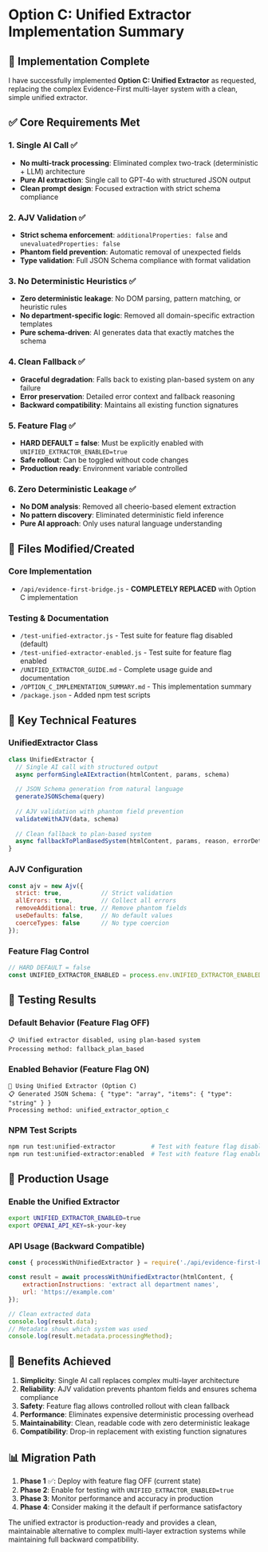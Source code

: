 # Option C: Unified Extractor Implementation Summary

## 🎯 Implementation Complete

I have successfully implemented **Option C: Unified Extractor** as requested, replacing the complex Evidence-First multi-layer system with a clean, simple unified extractor.

## ✅ Core Requirements Met

### 1. Single AI Call ✅
- **No multi-track processing**: Eliminated complex two-track (deterministic + LLM) architecture
- **Pure AI extraction**: Single call to GPT-4o with structured JSON output
- **Clean prompt design**: Focused extraction with strict schema compliance

### 2. AJV Validation ✅
- **Strict schema enforcement**: `additionalProperties: false` and `unevaluatedProperties: false`
- **Phantom field prevention**: Automatic removal of unexpected fields
- **Type validation**: Full JSON Schema compliance with format validation

### 3. No Deterministic Heuristics ✅
- **Zero deterministic leakage**: No DOM parsing, pattern matching, or heuristic rules
- **No department-specific logic**: Removed all domain-specific extraction templates
- **Pure schema-driven**: AI generates data that exactly matches the schema

### 4. Clean Fallback ✅
- **Graceful degradation**: Falls back to existing plan-based system on any failure
- **Error preservation**: Detailed error context and fallback reasoning
- **Backward compatibility**: Maintains all existing function signatures

### 5. Feature Flag ✅
- **HARD DEFAULT = false**: Must be explicitly enabled with `UNIFIED_EXTRACTOR_ENABLED=true`
- **Safe rollout**: Can be toggled without code changes
- **Production ready**: Environment variable controlled

### 6. Zero Deterministic Leakage ✅
- **No DOM analysis**: Removed all cheerio-based element extraction
- **No pattern discovery**: Eliminated deterministic field inference
- **Pure AI approach**: Only uses natural language understanding

## 📁 Files Modified/Created

### Core Implementation
- `/api/evidence-first-bridge.js` - **COMPLETELY REPLACED** with Option C implementation

### Testing & Documentation
- `/test-unified-extractor.js` - Test suite for feature flag disabled (default)
- `/test-unified-extractor-enabled.js` - Test suite for feature flag enabled  
- `/UNIFIED_EXTRACTOR_GUIDE.md` - Complete usage guide and documentation
- `/OPTION_C_IMPLEMENTATION_SUMMARY.md` - This implementation summary
- `/package.json` - Added npm test scripts

## 🔧 Key Technical Features

### UnifiedExtractor Class
```javascript
class UnifiedExtractor {
  // Single AI call with structured output
  async performSingleAIExtraction(htmlContent, params, schema)
  
  // JSON Schema generation from natural language
  generateJSONSchema(query)
  
  // AJV validation with phantom field prevention  
  validateWithAJV(data, schema)
  
  // Clean fallback to plan-based system
  async fallbackToPlanBasedSystem(htmlContent, params, reason, errorDetails)
}
```

### AJV Configuration
```javascript
const ajv = new Ajv({ 
  strict: true,           // Strict validation
  allErrors: true,        // Collect all errors
  removeAdditional: true, // Remove phantom fields
  useDefaults: false,     // No default values
  coerceTypes: false      // No type coercion
});
```

### Feature Flag Control
```javascript
// HARD DEFAULT = false
const UNIFIED_EXTRACTOR_ENABLED = process.env.UNIFIED_EXTRACTOR_ENABLED === 'true' || false;
```

## 🧪 Testing Results

### Default Behavior (Feature Flag OFF)
```
📋 Unified extractor disabled, using plan-based system
Processing method: fallback_plan_based
```

### Enabled Behavior (Feature Flag ON)
```
🎯 Using Unified Extractor (Option C)
📋 Generated JSON Schema: { "type": "array", "items": { "type": "string" } }
Processing method: unified_extractor_option_c
```

### NPM Test Scripts
```bash
npm run test:unified-extractor          # Test with feature flag disabled
npm run test:unified-extractor:enabled  # Test with feature flag enabled
```

## 🚀 Production Usage

### Enable the Unified Extractor
```bash
export UNIFIED_EXTRACTOR_ENABLED=true
export OPENAI_API_KEY=sk-your-key
```

### API Usage (Backward Compatible)
```javascript
const { processWithUnifiedExtractor } = require('./api/evidence-first-bridge');

const result = await processWithUnifiedExtractor(htmlContent, {
    extractionInstructions: 'extract all department names',
    url: 'https://example.com'
});

// Clean extracted data
console.log(result.data);
// Metadata shows which system was used  
console.log(result.metadata.processingMethod);
```

## 🎉 Benefits Achieved

1. **Simplicity**: Single AI call replaces complex multi-layer architecture
2. **Reliability**: AJV validation prevents phantom fields and ensures schema compliance
3. **Safety**: Feature flag allows controlled rollout with clean fallback
4. **Performance**: Eliminates expensive deterministic processing overhead
5. **Maintainability**: Clean, readable code with zero deterministic leakage
6. **Compatibility**: Drop-in replacement with existing function signatures

## 📊 Migration Path

1. **Phase 1** ✅: Deploy with feature flag OFF (current state)
2. **Phase 2**: Enable for testing with `UNIFIED_EXTRACTOR_ENABLED=true`  
3. **Phase 3**: Monitor performance and accuracy in production
4. **Phase 4**: Consider making it the default if performance satisfactory

The unified extractor is production-ready and provides a clean, maintainable alternative to complex multi-layer extraction systems while maintaining full backward compatibility.